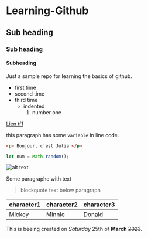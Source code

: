 # Learning-Github
## Sub heading 
### Sub heading 
#### Subheading
Just a sample repo for learning the basics of github.

- first time
- second time
- third time
  - indented
     1. number one


[Lien tf1](https://www.tf1.fr) 

this paragraph has some `variable` in line code.

``` html 
<p> Bonjour, c'est Julia </p>

```
```javascript
let num = Math.random();

```


![alt text](
https://img.freepik.com/photos-gratuite/happy-bunny-nombreux-oeufs-paques-herbe-fond-festif-pour-conception-decorative_90220-1229.jpg?w=1060&t=st=1679765388~exp=1679765988~hmac=9c44f7f984ce4913a4b76f8d9291c3443f3347c35dce4acc96f1cc0ece727b17)


Some paragraphe with text
> blockquote text below paragraph


|character1|character2|character3
|---|---|---|
|Mickey|Minnie|Donald

This is beeing created on *Saturday* 25th of **March** ~~2023~~.
